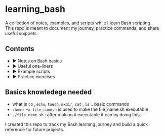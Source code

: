 # learning_bash
A collection of notes, examples, and scripts while I learn Bash scripting.  
This repo is meant to document my journey, practice commands, and share useful snippets.  
## Contents
- ▶ Notes on Bash basics  
- ▶ Useful one-liners  
- ▶ Example scripts  
- ▶ Practice exercises
## Basics knowledege needed
- what is `cd` , `echo`, `touch`, `mkdir`, `cat` , `ls` .. basic commands
-  `chmod +x file_name.h` is used to make the file_name.sh executable
-  `./file_name.sh` :  after making it executable it can by doing this


I created this repo to track my Bash learning journey and build a quick reference for future projects.  
